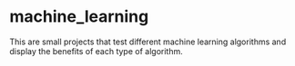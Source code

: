 # machine_learning
This are small projects that test different machine learning algorithms and display the benefits of each type of algorithm.
